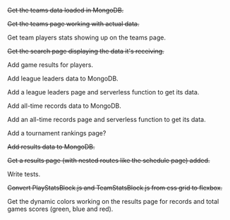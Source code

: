 ~~Get the teams data loaded in MongoDB.~~

~~Get the teams page working with actual data.~~

Get team players stats showing up on the teams page.

~~Get the search page displaying the data it's receiving.~~

Add game results for players.

Add league leaders data to MongoDB.

Add a league leaders page and serverless function to get its data.

Add all-time records data to MongoDB.

Add an all-time records page and serverless function to get its data.

Add a tournament rankings page?

~~Add results data to MongoDB.~~

~~Get a results page (with nested routes like the schedule page) added.~~

Write tests.

~~Convert PlayStatsBlock.js and TeamStatsBlock.js from css grid to flexbox.~~

Get the dynamic colors working on the results page for records and total games scores (green, blue and red).
